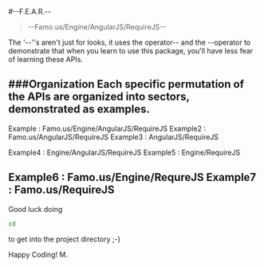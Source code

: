 #--F.E.A.R.--
>--Famo.us/Engine/AngularJS/RequireJS--

The '--''s aren't just for looks, it uses the operator-- and the --operator to demonstrate that when you learn to use this package, you'll have less fear of learning these APIs.

###Organization
Each specific permutation of the APIs are organized into sectors, demonstrated as examples.
---
Example 			: Famo.us/Engine/AngularJS/RequireJS
Example2			: Famo.us/AngularJS/RequireJS
Example3			: AngularJS/RequireJS

Example4			: Engine/AngularJS/RequireJS
Example5			: Engine/RequireJS

Example6			: Famo.us/Engine/RequreJS
Example7			: Famo.us/RequireJS
---

Good luck doing
```bash
cd
```
to get into the project directory ;-)

Happy Coding!
M.